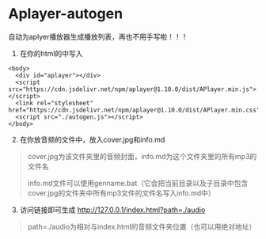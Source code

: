 # Aplayer-autogen
自动为aplyer播放器生成播放列表，再也不用手写啦！！！

1. 在你的html的<body>中写入

```
<body>
  <div id="aplayer"></div>
  <script src="https://cdn.jsdelivr.net/npm/aplayer@1.10.0/dist/APlayer.min.js"></script>
  <link rel="stylesheet" href="https://cdn.jsdelivr.net/npm/aplayer@1.10.0/dist/APlayer.min.css">
  <script src="./autogen.js"></script>
</body>
```

2. 在你放音频的文件中，放入cover.jpg和info.md

> cover.jpg为该文件夹里的音频封面，info.md为这个文件夹里的所有mp3的文件名
> 
> info.md文件可以使用genname.bat（它会把当前目录以及子目录中包含cover.jpg的文件夹中所有mp3文件的文件名写入info.md中）

3. 访问链接即可生成 http://127.0.0.1/index.html?path=./audio

> path=./audio为相对与index.html的音频文件夹位置（也可以用绝对地址）
